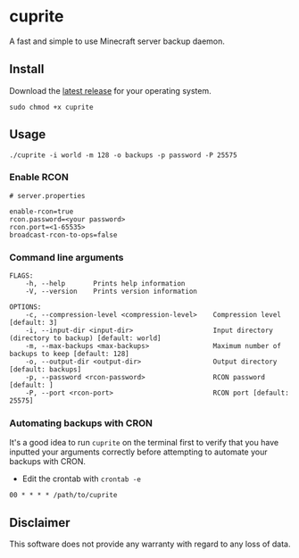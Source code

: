 # cuprite

A fast and simple to use Minecraft server backup daemon.

## Install

Download the [latest release](https://github.com/tropicbliss/cuprite/releases/latest) for your operating system.

```shell
sudo chmod +x cuprite
```

## Usage

```shell
./cuprite -i world -m 128 -o backups -p password -P 25575
```

### Enable RCON

```
# server.properties

enable-rcon=true
rcon.password=<your password>
rcon.port=<1-65535>
broadcast-rcon-to-ops=false
```

### Command line arguments

```
FLAGS:
    -h, --help       Prints help information
    -V, --version    Prints version information

OPTIONS:
    -c, --compression-level <compression-level>    Compression level [default: 3]
    -i, --input-dir <input-dir>                    Input directory (directory to backup) [default: world]
    -m, --max-backups <max-backups>                Maximum number of backups to keep [default: 128]
    -o, --output-dir <output-dir>                  Output directory [default: backups]
    -p, --password <rcon-password>                 RCON password [default: ]
    -P, --port <rcon-port>                         RCON port [default: 25575]
```

### Automating backups with CRON

It's a good idea to run `cuprite` on the terminal first to verify that you have inputted your arguments correctly before attempting to automate your backups with CRON.

- Edit the crontab with `crontab -e`

```
00 * * * * /path/to/cuprite
```

## Disclaimer

This software does not provide any warranty with regard to any loss of data.
